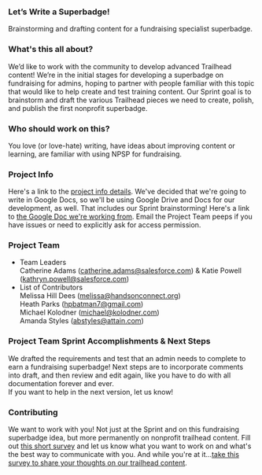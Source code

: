 ### Let’s Write a Superbadge!
Brainstorming and drafting content for a fundraising specialist superbadge. 

### What's this all about?
We’d like to work with the community to develop advanced Trailhead content! We’re in the initial stages for developing a superbadge on fundraising for admins, hoping to partner with people familiar with this topic that would like to help create and test training content. Our Sprint goal is to brainstorm and draft the various Trailhead pieces we need to create, polish, and publish the first nonprofit superbadge.

### Who should work on this? 
You love (or love-hate) writing, have ideas about improving content or learning, are familiar with using NPSP for fundraising. 

### Project Info
Here's a link to the [project info details](https://docs.google.com/document/d/1Jk49ZMCronDZ20KGF289I8GvF9tReeOwRRDTpu6kkaA/edit#). We've decided that we're going to write in Google Docs, so we'll be using Google Drive and Docs for our development, as well. That includes our Sprint brainstorming! Here's a link to [the Google Doc we're working from](https://drive.google.com/open?id=1aqlcrjbAb4fVPVo5x4kXVl1AxHHyLhCq). Email the Project Team peeps if you have issues or need to explicitly ask for access permission.

### Project Team
* Team Leaders  
Catherine Adams (catherine.adams@salesforce.com) & Katie Powell (kathryn.powell@salesforce.com)
* List of Contributors     
Melissa Hill Dees (melissa@handsonconnect.org)  
Heath Parks (hpbatman7@gmail.com)  
Michael Kolodner (michael@kolodner.com)  
Amanda Styles (abstyles@attain.com)

### Project Team Sprint Accomplishments  & Next Steps
We drafted the requirements and test that an admin needs to complete to earn a fundraising superbadge! Next steps are to incorporate comments into draft, and then review and edit again, like you have to do with all documentation forever and ever.  
If you want to help in the next version, let us know! 

### Contributing
We want to work with you! Not just at the Sprint and on this fundraising superbadge idea, but more permanently on nonprofit trailhead content. Fill out [this short survey](https://forms.gle/GAt6KecqqtZ73zcJ6) and let us know what you want to work on and what's the best way to communicate with you.
And while you're at it...[take this survey to share your thoughts on our trailhead content](https://forms.gle/a8av9FK7PNq7DV8D7).
